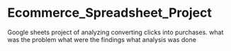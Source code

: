 # Ecommerce_Spreadsheet_Project
Google sheets project of analyzing converting clicks into purchases.
what was the problem
what were the findings
what analysis was done
